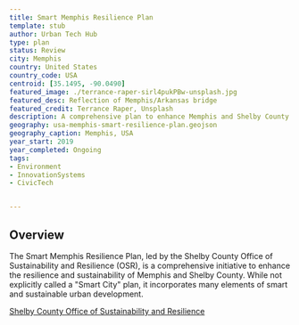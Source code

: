 ```yaml
---
title: Smart Memphis Resilience Plan
template: stub
author: Urban Tech Hub
type: plan
status: Review
city: Memphis 
country: United States 
country_code: USA
centroid: [35.1495, -90.0490]
featured_image: ./terrance-raper-sirl4pukPBw-unsplash.jpg
featured_desc: Reflection of Memphis/Arkansas bridge
featured_credit: Terrance Raper, Unsplash
description: A comprehensive plan to enhance Memphis and Shelby County's resilience through sustainable practices, smart technologies, and community-driven initiatives.
geography: usa-memphis-smart-resilience-plan.geojson
geography_caption: Memphis, USA
year_start: 2019
year_completed: Ongoing
tags: 
- Environment
- InnovationSystems
- CivicTech


---
```


## Overview

The Smart Memphis Resilience Plan, led by the Shelby County Office of Sustainability and Resilience (OSR), is a comprehensive initiative to enhance the resilience and sustainability of Memphis and Shelby County. While not explicitly called a "Smart City" plan, it incorporates many elements of smart and sustainable urban development.

[Shelby County Office of Sustainability and Resilience](https://www.shelbycountyosr.com/)
